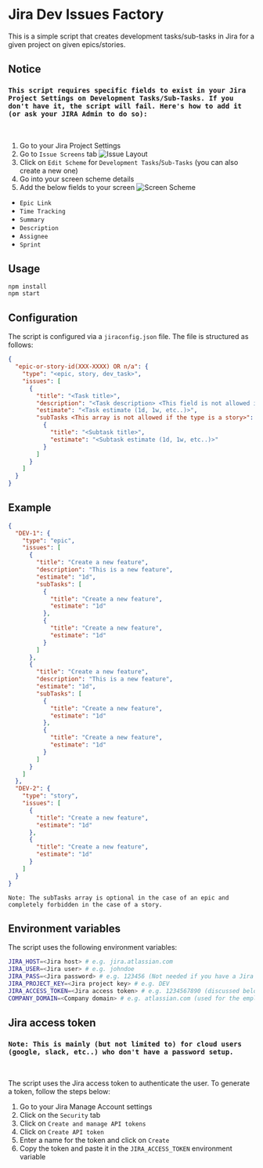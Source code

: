 # Jira Dev Issues Factory

This is a simple script that creates development tasks/sub-tasks in Jira for a given project on given epics/stories.

## Notice

### `This script requires specific fields to exist in your Jira Project Settings on Development Tasks/Sub-Tasks. If you don't have it, the script will fail. Here's how to add it (or ask your JIRA Admin to do so):`

<br/>

1. Go to your Jira Project Settings
2. Go to `Issue Screens` tab
   ![Issue Layout](https://i.ibb.co/3NHktvt/image.png)
3. Click on `Edit Scheme` for `Development Tasks`/`Sub-Tasks` (you can also create a new one)
4. Go into your screen scheme details
5. Add the below fields to your screen
   ![Screen Scheme](https://i.ibb.co/YWYKBCK/image.png)

- `Epic Link`
- `Time Tracking`
- `Summary`
- `Description`
- `Assignee`
- `Sprint`

## Usage

```npm
npm install
npm start
```

## Configuration

The script is configured via a `jiraconfig.json` file. The file is structured as follows:

```json
{
  "epic-or-story-id(XXX-XXXX) OR n/a": {
    "type": "<epic, story, dev_task>",
    "issues": [
      {
        "title": "<Task title>",
        "description": "<Task description> <This field is not allowed if the type is a story>",
        "estimate": "<Task estimate (1d, 1w, etc..)>",
        "subTasks <This array is not allowed if the type is a story>": [
          {
            "title": "<Subtask title>",
            "estimate": "<Subtask estimate (1d, 1w, etc..)>"
          }
        ]
      }
    ]
  }
}
```

## Example

```json
{
  "DEV-1": {
    "type": "epic",
    "issues": [
      {
        "title": "Create a new feature",
        "description": "This is a new feature",
        "estimate": "1d",
        "subTasks": [
          {
            "title": "Create a new feature",
            "estimate": "1d"
          },
          {
            "title": "Create a new feature",
            "estimate": "1d"
          }
        ]
      },
      {
        "title": "Create a new feature",
        "description": "This is a new feature",
        "estimate": "1d",
        "subTasks": [
          {
            "title": "Create a new feature",
            "estimate": "1d"
          },
          {
            "title": "Create a new feature",
            "estimate": "1d"
          }
        ]
      }
    ]
  },
  "DEV-2": {
    "type": "story",
    "issues": [
      {
        "title": "Create a new feature",
        "estimate": "1d"
      },
      {
        "title": "Create a new feature",
        "estimate": "1d"
      }
    ]
  }
}
```

`Note: The subTasks array is optional in the case of an epic and completely forbidden in the case of a story.`

## Environment variables

The script uses the following environment variables:

```bash
JIRA_HOST=<Jira host> # e.g. jira.atlassian.com
JIRA_USER=<Jira user> # e.g. johndoe
JIRA_PASS=<Jira password> # e.g. 123456 (Not needed if you have a Jira access token)
JIRA_PROJECT_KEY=<Jira project key> # e.g. DEV
JIRA_ACCESS_TOKEN=<Jira access token> # e.g. 1234567890 (discussed below)
COMPANY_DOMAIN=<Company domain> # e.g. atlassian.com (used for the employee email domains)
```

## Jira access token

### `Note: This is mainly (but not limited to) for cloud users (google, slack, etc..) who don't have a password setup.`

<br/>

The script uses the Jira access token to authenticate the user. To generate a token, follow the steps below:

1. Go to your Jira Manage Account settings
2. Click on the `Security` tab
3. Click on `Create and manage API tokens`
4. Click on `Create API token`
5. Enter a name for the token and click on `Create`
6. Copy the token and paste it in the `JIRA_ACCESS_TOKEN` environment variable
